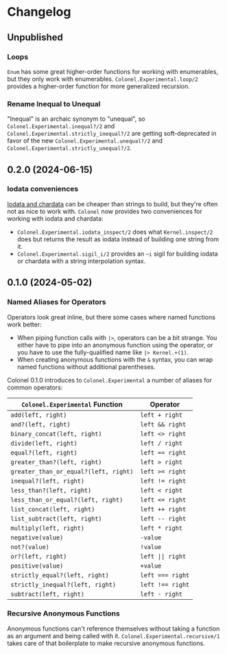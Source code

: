 # Changelog

## Unpublished

### Loops

`Enum` has some great higher-order functions for working with enumerables, but they only work with
enumerables. `Colonel.Experimental.loop/2` provides a higher-order function for more generalized
recursion.

### Rename Inequal to Unequal

"Inequal" is an archaic synonym to "unequal", so `Colonel.Experimental.inequal?/2` and
`Colonel.Experimental.strictly_inequal?/2` are getting soft-deprecated in favor of the new
`Colonel.Experimental.unequal?/2` and `Colonel.Experimental.strictly_unequal?/2`.

## 0.2.0 (2024-06-15)

### Iodata conveniences

[Iodata and chardata](https://hexdocs.pm/elixir/io-and-the-file-system.html#iodata-and-chardata) can be cheaper than strings to build, but they're often not as nice to work with. `Colonel` now provides two conveniences for working with iodata and chardata:
- `Colonel.Experimental.iodata_inspect/2` does what `Kernel.inspect/2` does but returns the result as iodata instead of building one string from it.
- `Colonel.Experimental.sigil_i/2` provides an `~i` sigil for building iodata or chardata with a string interpolation syntax.

## 0.1.0 (2024-05-02)

### Named Aliases for Operators

Operators look great inline, but there some cases where named functions work better:
- When piping function calls with `|>`, operators can be a bit strange. You either have to pipe into an anonymous function using the operator, or you have to use the fully-qualified name like `|> Kernel.+(1)`.
- When creating anonymous functions with the `&` syntax, you can wrap named functions without additional parentheses.

Colonel 0.1.0 introduces to `Colonel.Experimental` a number of aliases for common operators:

`Colonel.Experimental` Function       | Operator
------------------------------------- | --------
`add(left, right)`                    | `left + right`
`and?(left, right)`                   | `left && right`
`binary_concat(left, right)`          | `left <> right`
`divide(left, right)`                 | `left / right`
`equal?(left, right)`                 | `left == right`
`greater_than?(left, right)`          | `left > right`
`greater_than_or_equal?(left, right)` | `left >= right`
`inequal?(left, right)`               | `left != right`
`less_than?(left, right)`             | `left < right`
`less_than_or_equal?(left, right)`    | `left <= right`
`list_concat(left, right)`            | `left ++ right`
`list_subtract(left, right)`          | `left -- right`
`multiply(left, right)`               | `left * right`
`negative(value)`                     | `-value`
`not?(value)`                         | `!value`
`or?(left, right)`                    | `left \|\| right`
`positive(value)`                     | `+value`
`strictly_equal?(left, right)`        | `left === right`
`strictly_inequal?(left, right)`      | `left !== right`
`subtract(left, right)`               | `left - right`

### Recursive Anonymous Functions

Anonymous functions can't reference themselves without taking a function as an argument and being called with it. `Colonel.Experimental.recursive/1` takes care of that boilerplate to make recursive anonymous functions.
